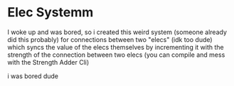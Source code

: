 # Elec Systemm

I woke up and was bored, so i created this weird system (someone already did this probably) for connections between two "elecs" (idk too dude) which syncs the value of the elecs themselves by incrementing it with the strength of the connection between two elecs (you can compile and mess with the Strength Adder Cli)

i was bored dude 
